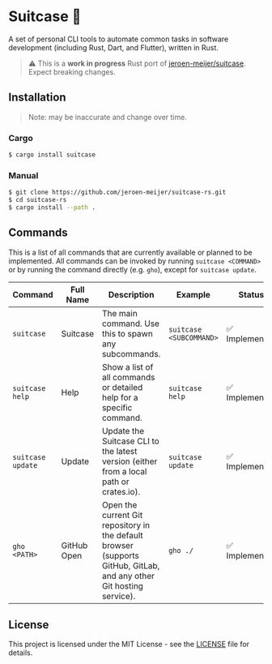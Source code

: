# Suitcase 💼

A set of personal CLI tools to automate common tasks in software development (including Rust, Dart, and Flutter), written in Rust.

> ⚠️ This is a **work in progress** Rust port of [jeroen-meijer/suitcase][dart-repo]. Expect breaking changes.

## Installation

> Note: may be inaccurate and change over time.

### Cargo

```bash
$ cargo install suitcase
```

### Manual

```bash
$ git clone https://github.com/jeroen-meijer/suitcase-rs.git
$ cd suitcase-rs
$ cargo install --path .
```

## Commands

This is a list of all commands that are currently available or planned to be implemented. All commands can be invoked by running `suitcase <COMMAND>` or by running the command directly (e.g. `gho`), except for `suitcase update`.

| Command           | Full Name   | Description                                                                                                          | Example                 | Status         |
| ----------------- | ----------- | -------------------------------------------------------------------------------------------------------------------- | ----------------------- | -------------- |
| `suitcase`        | Suitcase    | The main command. Use this to spawn any subcommands.                                                                 | `suitcase <SUBCOMMAND>` | ✅ Implemented |
| `suitcase help`   | Help        | Show a list of all commands or detailed help for a specific command.                                                 | `suitcase help`         | ✅ Implemented |
| `suitcase update` | Update      | Update the Suitcase CLI to the latest version (either from a local path or crates.io).                               | `suitcase update`       | ✅ Implemented |
| `gho <PATH>`      | GitHub Open | Open the current Git repository in the default browser (supports GitHub, GitLab, and any other Git hosting service). | `gho ./`                | ✅ Implemented |

## License

This project is licensed under the MIT License - see the [LICENSE](LICENSE) file for details.

[repo]: https://github.com/jeroen-meijer/suitcase-rs
[dart-repo]: https://github.com/jeroen-meijer/suitcase
